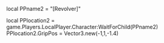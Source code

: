  local PPname2 = "[Revolver]"

local PPlocation2 = game.Players.LocalPlayer.Character:WaitForChild(PPname2)
PPlocation2.GripPos = Vector3.new(-1,1,-1.4)
